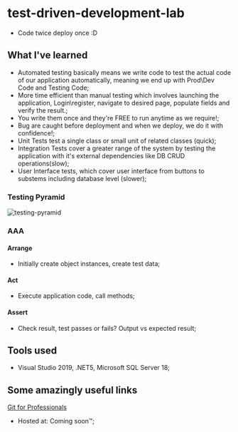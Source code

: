 # test-driven-development-lab #
- Code twice deploy once :D


## What I've learned ##

- Automated testing basically means we write code to test the actual code of our application automatically, meaning we end up with Prod\Dev  Code and Testing Code;
- More time efficient than manual testing which involves launching the application, Login\register, navigate to desired page, populate fields and verify the result.;
- You write them once and they're FREE to run anytime as we require!;
- Bug are caught before deployment and when we deploy, we do it with confidence!;
- Unit Tests test a single class or small unit of related classes (quick);
- Integration Tests cover a greater range of the system by testing the application with it's external dependencies like DB CRUD operations(slow);
- User Interface tests, which cover user interface from buttons to substems including database level (slower);

### Testing Pyramid ###
![testing-pyramid](https://user-images.githubusercontent.com/18576471/180123939-d5769c91-bbbf-4956-9cc6-50ebe2f9ede8.PNG)


### AAA ###
#### Arrange ####
- Initially create object instances, create test data;
#### Act ####
- Execute application code, call methods;
#### Assert ####
- Check result, test passes or fails? Output vs expected result;

## Tools used ##

- Visual Studio 2019, .NET5, Microsoft SQL Server 18;

## Some amazingly useful links ##
[Git for Professionals](https://www.freecodecamp.org/news/git-for-professionals/) <br>

- Hosted at: Coming soon™;

